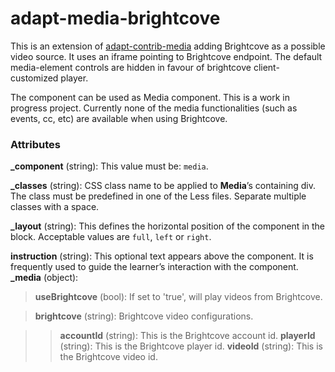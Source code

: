 # adapt-media-brightcove

This is an extension of [adapt-contrib-media](https://github.com/adaptlearning/adapt-contrib-media) adding Brightcove as a possible video source.
It uses an iframe pointing to Brightcove endpoint.
The default media-element controls are hidden in favour of brightcove client-customized player.

The component can be used as Media component. 
This is a work in progress project. Currently none of the media functionalities (such as events, cc, etc) are available when using Brightcove.

### Attributes

**_component** (string): This value must be: `media`.

**_classes** (string): CSS class name to be applied to **Media**’s containing div. The class must be predefined in one of the Less files. Separate multiple classes with a space.

**_layout** (string): This defines the horizontal position of the component in the block. Acceptable values are `full`, `left` or `right`.  

**instruction** (string): This optional text appears above the component. It is frequently used to
guide the learner’s interaction with the component.  
**_media** (object):

>**useBrightcove** (bool): If set to 'true', will play videos from Brightcove.

>**brightcove** (string): Brightcove video configurations.

>>**accountId** (string): This is the Brightcove account id.
>>**playerId** (string): This is the Brightcove player id.
>>**videoId** (string): This is the Brightcove video id.
